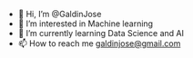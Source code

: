 - 👋 Hi, I’m @GaldinJose
- 👀 I’m interested in Machine learning 
- 🌱 I’m currently learning Data Science and AI
- 📫 How to reach me galdinjose@gmail.com

<!---
GaldinJose/GaldinJose is a ✨ special ✨ repository because its `README.md` (this file) appears on your GitHub profile.
You can click the Preview link to take a look at your changes.
--->
